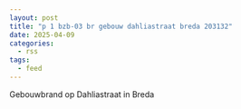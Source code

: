```yaml
---
layout: post
title: "p 1 bzb-03 br gebouw dahliastraat breda 203132"
date: 2025-04-09
categories: 
  - rss
tags: 
  - feed
---
```


Gebouwbrand op Dahliastraat in Breda
